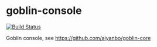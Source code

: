 goblin-console
==============
[![Build Status](https://travis-ci.org/aiyanbo/goblin-console.png?branch=master)](https://travis-ci.org/aiyanbo/goblin-console)

Goblin console, see https://github.com/aiyanbo/goblin-core
